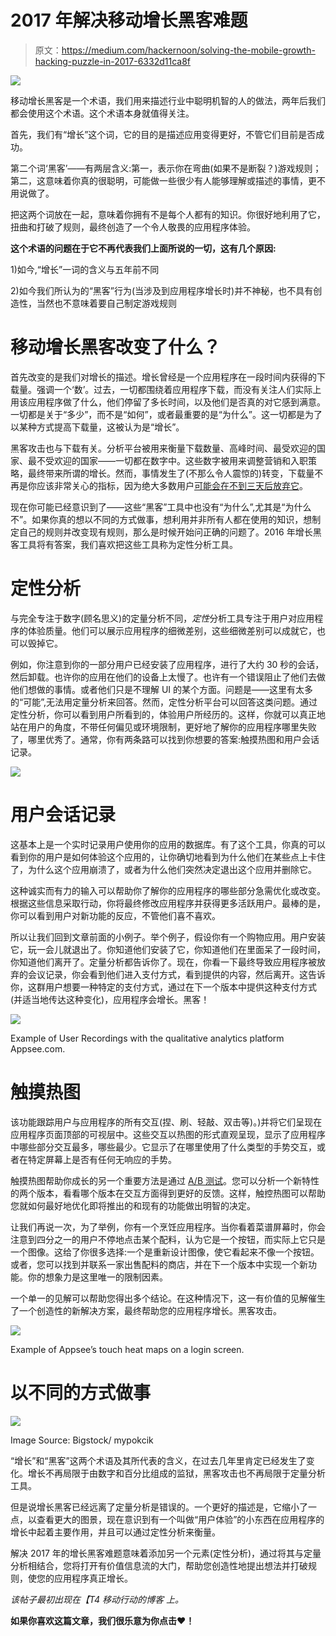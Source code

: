 # 2017 年解决移动增长黑客难题

> 原文：<https://medium.com/hackernoon/solving-the-mobile-growth-hacking-puzzle-in-2017-6332d11ca8f>

![](img/040674f4c428f5836afa03fba5e8053c.png)

移动增长黑客是一个术语，我们用来描述行业中聪明机智的人的做法，两年后我们都会使用这个术语。这个术语本身就值得关注。

首先，我们有“增长”这个词，它的目的是描述应用变得更好，不管它们目前是否成功。

第二个词‘黑客’——有两层含义:第一，表示你在弯曲(如果不是断裂？)游戏规则；第二，这意味着你真的很聪明，可能做一些很少有人能够理解或描述的事情，更不用说做了。

把这两个词放在一起，意味着你拥有不是每个人都有的知识。你很好地利用了它，扭曲和打破了规则，最终创造了一个令人敬畏的应用程序体验。

**这个术语的问题在于它不再代表我们上面所说的一切，这有几个原因:**

1)如今,“增长”一词的含义与五年前不同

2)如今我们所认为的“黑客”行为(当涉及到应用程序增长时)并不神秘，也不具有创造性，当然也不意味着要自己制定游戏规则

# 移动增长黑客改变了什么？

首先改变的是我们对增长的描述。增长曾经是一个应用程序在一段时间内获得的下载量。强调一个‘数’。过去，一切都围绕着应用程序下载，而没有关注人们实际上用该应用程序做了什么，他们停留了多长时间，以及他们是否真的对它感到满意。一切都是关于“多少”，而不是“如何”，或者最重要的是“为什么”。这一切都是为了以某种方式提高下载量，这被认为是“增长”。

黑客攻击也与下载有关。分析平台被用来衡量下载数量、高峰时间、最受欢迎的国家、最不受欢迎的国家——一切都在数字中。这些数字被用来调整营销和入职策略，最终带来所谓的增长。然而，事情发生了(不那么令人震惊的)转变，下载量不再是你应该非常关心的指标，因为绝大多数用户[可能会在不到三天后放弃它](http://www.androidauthority.com/77-percent-users-dont-use-an-app-after-three-days-678107/)。

现在你可能已经意识到了——这些“黑客”工具中也没有“为什么”,尤其是“为什么不”。如果你真的想以不同的方式做事，想利用并非所有人都在使用的知识，想制定自己的规则并改变现有规则，那么是时候开始问正确的问题了。2016 年增长黑客工具将有答案，我们喜欢把这些工具称为定性分析工具。

# 定性分析

与完全专注于数字(顾名思义)的定量分析不同，*定性*分析工具专注于用户对应用程序的体验质量。他们可以展示应用程序的细微差别，这些细微差别可以成就它，也可以毁掉它。

例如，你注意到你的一部分用户已经安装了应用程序，进行了大约 30 秒的会话，然后卸载。也许你的应用在他们的设备上太慢了。也许有一个错误阻止了他们去做他们想做的事情。或者他们只是不理解 UI 的某个方面。问题是——这里有太多的“可能”,无法用定量分析来回答。然而，定性分析平台可以回答这类问题。通过定性分析，你可以看到用户所看到的，体验用户所经历的。这样，你就可以真正地站在用户的角度，不带任何偏见或环境限制，更好地了解你的应用程序哪里失败了，哪里优秀了。通常，你有两条路可以找到你想要的答案:触摸热图和用户会话记录。

![](img/838a267d078022c056ea695c7e60dcdb.png)

# 用户会话记录

这基本上是一个实时记录用户使用你的应用的数据库。有了这个工具，你真的可以看到你的用户是如何体验这个应用的，让你确切地看到为什么他们在某些点上卡住了，为什么这个应用崩溃了，或者为什么他们突然决定退出这个应用并删除它。

这种诚实而有力的输入可以帮助你了解你的应用程序的哪些部分急需优化或改变。根据这些信息采取行动，你将最终修改应用程序并获得更多活跃用户。最棒的是，你可以看到用户对新功能的反应，不管他们喜不喜欢。

所以让我们回到文章前面的小例子。举个例子，假设你有一个购物应用。用户安装它，玩一会儿就退出了。你知道他们安装了它，你知道他们在里面呆了一段时间，你知道他们离开了。定量分析都告诉你了。现在，你看一下最终导致应用程序被放弃的会议记录，你会看到他们进入支付方式，看到提供的内容，然后离开。这告诉你，这群用户想要一种特定的支付方式，通过在下一个版本中提供这种支付方式(并适当地传达这种变化)，应用程序会增长。黑客！

![](img/23e63033206d1b26e61535d211b0c91a.png)

Example of User Recordings with the qualitative analytics platform Appsee.com.

# 触摸热图

该功能跟踪用户与应用程序的所有交互(捏、刷、轻敲、双击等)。)并将它们呈现在应用程序页面顶部的可视层中。这些交互以热图的形式直观呈现，显示了应用程序中哪些部分交互最多，哪些最少。它显示了在哪里使用了什么类型的手势交互，或者在特定屏幕上是否有任何无响应的手势。

触摸热图帮助你成长的另一个重要方法是通过 [A/B 测试](https://pm.appsee.com/2016/05/17/infographic-how-to-ab-test-your-app-like-a-jedi-master/?cpnid=701b0000000Wd7c)。您可以分析一个新特性的两个版本，看看哪个版本在交互方面得到更好的反馈。这样，触控热图可以帮助您就如何最好地优化即将推出的和现有的功能做出明智的决定。

让我们再说一次，为了举例，你有一个烹饪应用程序。当你看着菜谱屏幕时，你会注意到四分之一的用户不停地点击某个配料，认为它是一个按钮，而实际上它只是一个图像。这给了你很多选择:一个是重新设计图像，使它看起来不像一个按钮。或者，您可以找到并联系一家出售配料的商店，并在下一个版本中实现一个新功能。你的想象力是这里唯一的限制因素。

一个单一的见解可以帮助您得出多个结论。在这种情况下，这一有价值的见解催生了一个创造性的新解决方案，最终帮助您的应用程序增长。黑客攻击。

![](img/44026e19374d48b73454ad3719498135.png)

Example of Appsee’s touch heat maps on a login screen.

# 以不同的方式做事

![](img/78396ee65699034b75f42c28b1121b3c.png)

Image Source: Bigstock/ mypokcik

“增长”和“黑客”这两个术语及其所代表的含义，在过去几年里肯定已经发生了变化。增长不再局限于由数字和百分比组成的监狱，黑客攻击也不再局限于定量分析工具。

但是说增长黑客已经远离了定量分析是错误的。一个更好的描述是，它缩小了一点，以查看更大的图景，现在意识到有一个叫做“用户体验”的小东西在应用程序的增长中起着主要作用，并且可以通过定性分析来衡量。

解决 2017 年的增长黑客难题意味着添加另一个元素(定性分析)，通过将其与定量分析相结合，您将打开有价值信息流的大门，帮助您创造性地提出想法并打破规则，使您的应用程序真正增长。

*该帖子最初出现在【T4 *移动行动的博客* *上。**

**如果你喜欢这篇文章，我们很乐意为你点击❤！**